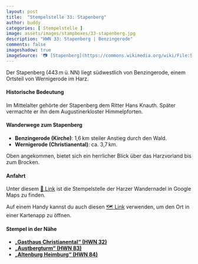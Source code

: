 ```yaml
---
layout: post
title:  "Stempelstelle 33: Stapenberg"
author: buddy
categories: [ Stempelstelle ]
image: assets/images/stampboxes/33-stapenberg.jpg
description: "HWN 33: Stapenberg | Benzingerode"
comments: false
imageshadow: true
imageSource: '📷 [Stapenberg](https://commons.wikimedia.org/wiki/File:Stapenberg.JPG) von <a href="//commons.wikimedia.org/wiki/User:B.Thomas95" title="User:B.Thomas95">Thomas Binder</a> unter Lizenz [CC BY-SA 4.0](https://creativecommons.org/licenses/by-sa/4.0)'
---
```


Der Stapenberg (443 m ü. NN) liegt südwestlich von Benzingerode, einem Ortsteil von Wernigerode im Harz.

#### Historische Bedeutung

Im Mittelalter gehörte der Stapenberg dem Ritter Hans Knauth. Später vermachte er ihn dem Augustinerkloster Himmelpforten.

#### Wanderwege zum Stapenberg

- **Benzingerode (Kirche)**: 1,6 km steiler Anstieg durch den Wald.
- **Wernigerode (Christianental)**: ca. 3,7 km.

Oben angekommen, bietet sich ein herrlicher Blick über das Harzvorland bis zum Brocken.

#### Anfahrt

Unter diesem [📍 Link](https://www.google.com/maps/dir/?api=1&origin=&destination=51.82613%2C%2010.84825) ist die Stempelstelle der Harzer Wandernadel in Google Maps zu finden.

<div class="android-only">
  Auf einem Handy kannst du auch diesen 
  <a href="geo:51.82613,10.84825">🗺️ Link</a> 
  verwenden, um den Ort in einer Kartenapp zu öffnen.
  <p></p>
</div>

#### Stempel in der Nähe

- [**„Gasthaus Christianental“ (HWN 32)**](/stempelstelle-32-gasthaus-christianental)
- [**„Austbergturm“ (HWN 83)**](/stempelstelle-83-austbergturm)
- [**„Altenburg Heimburg“ (HWN 84)**](/stempelstelle-84-altenburg-bei-heimburg)
